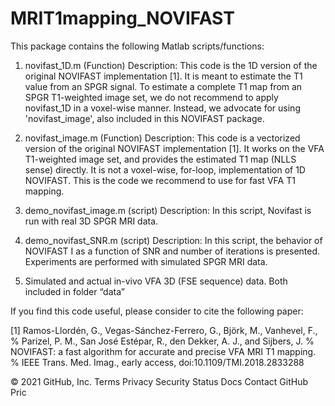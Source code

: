 # MRIT1mapping_NOVIFAST
This package contains the following Matlab scripts/functions:

1) novifast_1D.m (Function)
    Description:
            This code is the 1D version of the original NOVIFAST implementation [1]. It is meant to estimate the T1 value from an SPGR signal. To estimate a complete T1 map from an SPGR T1-weighted image set, we do not recommend to apply novifast_1D in a voxel-wise manner. Instead, we advocate for using 'novifast_image', also included in this NOVIFAST package.
2) novifast_image.m (Function)
    Description:
            This code is a vectorized version of the original NOVIFAST implementation [1].  It works on the VFA T1-weighted image set, and provides the estimated T1 map (NLLS sense) directly. It is not a voxel-wise, for-loop, implementation of 1D NOVIFAST. This is the code we recommend to use for fast VFA T1 mapping.

3) demo_novifast_image.m (script)
    Description:
            In this script, Novifast is run with real 3D SPGR MRI data. 

4) demo_novifast_SNR.m (script)
    Description:
            In this script, the behavior of NOVIFAST I as a function of SNR and number of iterations is presented. Experiments are performed with simulated SPGR MRI data.

5) Simulated and actual in-vivo VFA 3D (FSE sequence) data. Both included in folder “data”


If you find this code useful, please consider to cite the following paper:

[1] Ramos-Llordén, G., Vegas-Sánchez-Ferrero, G., Björk, M., Vanhevel, F.,
    %       Parizel, P. M., San José Estépar, R., den Dekker, A. J., and Sijbers, J.
    %       NOVIFAST: a fast algorithm for accurate and precise VFA MRI T1 mapping.
    %       IEEE Trans. Med. Imag., early access, doi:10.1109/TMI.2018.2833288

© 2021 GitHub, Inc.
Terms
Privacy
Security
Status
Docs
Contact GitHub
Pric
